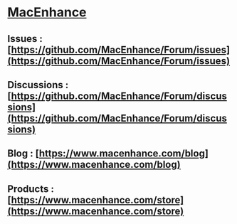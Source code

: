 # [MacEnhance](https://www.macenhance.com)

## Issues : [https://github.com/MacEnhance/Forum/issues](https://github.com/MacEnhance/Forum/issues)
## Discussions : [https://github.com/MacEnhance/Forum/discussions](https://github.com/MacEnhance/Forum/discussions)
## Blog : [https://www.macenhance.com/blog](https://www.macenhance.com/blog)
## Products : [https://www.macenhance.com/store](https://www.macenhance.com/store)
